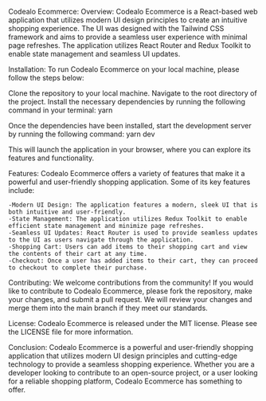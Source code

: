 Codealo Ecommerce:
Overview:
  Codealo Ecommerce is a React-based web application that utilizes modern UI design principles to create an intuitive shopping experience. The UI was designed with the Tailwind CSS framework and aims to provide a seamless user experience with minimal page refreshes. The application utilizes React Router and Redux Toolkit to enable state management and seamless UI updates.

Installation:
  To run Codealo Ecommerce on your local machine, please follow the steps below:

  Clone the repository to your local machine.
  Navigate to the root directory of the project.
  Install the necessary dependencies by running the following command in your terminal:
  yarn

  Once the dependencies have been installed, start the development server by running the following command:
  yarn dev

  This will launch the application in your browser, where you can explore its features and functionality.

Features:
  Codealo Ecommerce offers a variety of features that make it a powerful and user-friendly shopping application. Some of its key features include:

    -Modern UI Design: The application features a modern, sleek UI that is both intuitive and user-friendly.
    -State Management: The application utilizes Redux Toolkit to enable efficient state management and minimize page refreshes.
    -Seamless UI Updates: React Router is used to provide seamless updates to the UI as users navigate through the application.
    -Shopping Cart: Users can add items to their shopping cart and view the contents of their cart at any time.
    -Checkout: Once a user has added items to their cart, they can proceed to checkout to complete their purchase.
Contributing:
  We welcome contributions from the community! If you would like to contribute to Codealo Ecommerce, please fork the repository, make your changes, and submit a pull request. We will review your changes and merge them into the main branch if they meet our standards.

License:
  Codealo Ecommerce is released under the MIT license. Please see the LICENSE file for more information.

Conclusion: 
  Codealo Ecommerce is a powerful and user-friendly shopping application that utilizes modern UI design principles and cutting-edge technology to provide a seamless shopping experience. Whether you are a developer looking to contribute to an open-source project, or a user looking for a reliable shopping platform, Codealo Ecommerce has something to offer.
